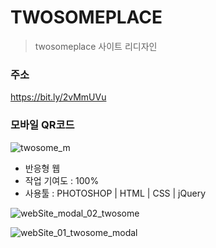 # TWOSOMEPLACE
> twosomeplace 사이트 리디자인

### 주소
https://bit.ly/2vMmUVu
### 모바일 QR코드
![twosome_m](https://user-images.githubusercontent.com/63491326/117539959-d8b77380-b047-11eb-8ae3-bc555f579efa.png)

- 반응형 웹
- 작업 기여도 : 100%
- 사용툴 : PHOTOSHOP  |  HTML  |  CSS  |  jQuery


![webSite_modal_02_twosome](https://user-images.githubusercontent.com/63491326/117539983-fa185f80-b047-11eb-9b7d-283f11f806f0.png)

![webSite_01_twosome_modal](https://user-images.githubusercontent.com/63491326/117769040-26adc080-b26e-11eb-8133-ffb74f3c2518.png)
